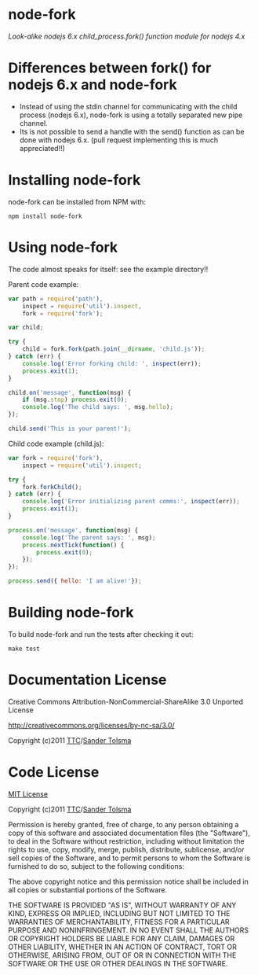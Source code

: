 # node-fork

*Look-alike nodejs 6.x child_process.fork() function module for nodejs 4.x*

# Differences between fork() for nodejs 6.x and node-fork

  * Instead of using the stdin channel for communicating with the child process (nodejs 6.x), node-fork is using a totally separated new pipe channel.
  * Its is not possible to send a handle with the send() function as can be done with nodejs 6.x. (pull request implementing this is much appreciated!!) 

# Installing node-fork

node-fork can be installed from NPM with:

    npm install node-fork

# Using node-fork

The code almost speaks for itself: see the example directory!!

Parent code example:

``` javascript
var path = require('path'),
	inspect = require('util').inspect,
	fork = require('fork');

var child;

try {
	child = fork.fork(path.join(__dirname, 'child.js'));
} catch (err) {
	console.log('Error forking child: ', inspect(err));
	process.exit(1);
}

child.on('message', function(msg) {
	if (msg.stop) process.exit(0);
	console.log('The child says: ', msg.hello);
});

child.send('This is your parent!');
```

Child code example (child.js):

``` javascript
var fork = require('fork'),
	inspect = require('util').inspect;

try {
	fork.forkChild();
} catch (err) {
	console.log('Error initializing parent comms:', inspect(err));
	process.exit(1);
}

process.on('message', function(msg) {
	console.log('The parent says: ', msg);
	process.nextTick(function() {
		process.exit(0);
	});
});

process.send({ hello: 'I am alive!'});
```

# Building node-fork

To build node-fork and run the tests after checking it out:

    make test

Documentation License
=====================

Creative Commons Attribution-NonCommercial-ShareAlike 3.0 Unported License

http://creativecommons.org/licenses/by-nc-sa/3.0/

Copyright (c)2011 [TTC](http://www.tolsma.net)/[Sander Tolsma](http://sander.tolsma.net/)


Code License
============

[MIT License](http://www.opensource.org/licenses/mit-license.php)

Copyright (c)2011 [TTC](http://www.tolsma.net)/[Sander Tolsma](http://sander.tolsma.net/)

Permission is hereby granted, free of charge, to any person obtaining a copy
of this software and associated documentation files (the "Software"), to deal
in the Software without restriction, including without limitation the rights
to use, copy, modify, merge, publish, distribute, sublicense, and/or sell
copies of the Software, and to permit persons to whom the Software is
furnished to do so, subject to the following conditions:

The above copyright notice and this permission notice shall be included in
all copies or substantial portions of the Software.

THE SOFTWARE IS PROVIDED "AS IS", WITHOUT WARRANTY OF ANY KIND, EXPRESS OR
IMPLIED, INCLUDING BUT NOT LIMITED TO THE WARRANTIES OF MERCHANTABILITY,
FITNESS FOR A PARTICULAR PURPOSE AND NONINFRINGEMENT. IN NO EVENT SHALL THE
AUTHORS OR COPYRIGHT HOLDERS BE LIABLE FOR ANY CLAIM, DAMAGES OR OTHER
LIABILITY, WHETHER IN AN ACTION OF CONTRACT, TORT OR OTHERWISE, ARISING FROM,
OUT OF OR IN CONNECTION WITH THE SOFTWARE OR THE USE OR OTHER DEALINGS IN
THE SOFTWARE.

